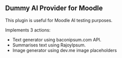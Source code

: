Dummy AI Provider for Moodle
----

This plugin is useful for Moodle AI testing purposes.

Implements 3 actions:
- Text generator using baconipsum.com API.
- Summarises text using RajoyIpsum.
- Image generator using dev.me image placeholders
